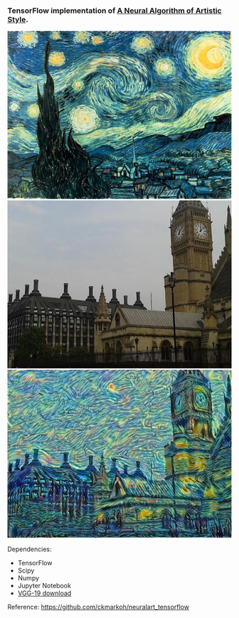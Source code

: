 ### TensorFlow implementation of [**A Neural Algorithm of Artistic Style**](http://arxiv.org/abs/1508.06576).

![Style](/images/painting1.jpg)
![Content](/images/raw.jpg)
![Result](/results/0800.png)



Dependencies:
* TensorFlow
* Scipy
* Numpy
* Jupyter Notebook
* [VGG-19 download](http://www.vlfeat.org/matconvnet/models/imagenet-vgg-verydeep-19.mat)

Reference: https://github.com/ckmarkoh/neuralart_tensorflow

 
